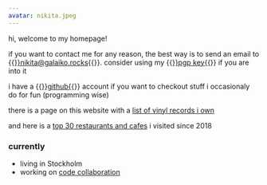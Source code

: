 ```yaml
---
avatar: nikita.jpeg
---
```


hi, welcome to my homepage!

if you want to contact me for any reason, the best way is to send an email to
{{<a href="mailto:nikita@galaiko.rocks" rel="me" >}}nikita@galaiko.rocks{{</a>}}.
consider using my {{<a href="/keys/nikita@galaiko.rocks.asc" rel="pgpkey authn" >}}pgp key{{</a>}} if you are into it

i have a {{<a href="https://github.com/ngalaiko" rel="me">}}github{{</a>}} account if you want to checkout stuff i occasionaly do for fun (programming wise)

there is a page on this website with a [list of vinyl records i own][]

and here is a [top 30 restaurants and cafes][] i visited since 2018

### currently

- living in Stockholm
- working on [code collaboration][]

[list of vinyl records i own]: /records/
[code collaboration]: https://getsturdy.com
[top 30 restaurants and cafes]: /restaurants_and_cafes/
